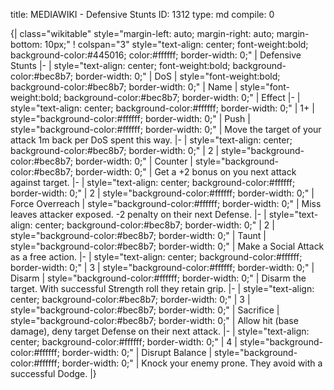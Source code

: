 title:          MEDIAWIKI - Defensive Stunts
ID:             1312
type:           md
compile:        0


{| class="wikitable" style="margin-left: auto; margin-right: auto; margin-bottom: 10px;"
! colspan="3" style="text-align: center; font-weight:bold; background-color:#445016; color:#ffffff; border-width: 0;" | Defensive Stunts
|-
| style="text-align: center; font-weight:bold; background-color:#bec8b7; border-width: 0;" | DoS
| style="font-weight:bold; background-color:#bec8b7; border-width: 0;" | Name
| style="font-weight:bold; background-color:#bec8b7; border-width: 0;" | Effect
|-
| style="text-align: center; background-color:#ffffff; border-width: 0;" | 1+
| style="background-color:#ffffff; border-width: 0;" | Push
| style="background-color:#ffffff; border-width: 0;" | Move the target of your attack 1m back per DoS spent this way.
|-
| style="text-align: center; background-color:#bec8b7; border-width: 0;" | 2
| style="background-color:#bec8b7; border-width: 0;" | Counter
| style="background-color:#bec8b7; border-width: 0;" | Get a +2 bonus on you next attack against target.
|-
| style="text-align: center; background-color:#ffffff; border-width: 0;" | 2
| style="background-color:#ffffff; border-width: 0;" | Force Overreach
| style="background-color:#ffffff; border-width: 0;" | Miss leaves attacker exposed. -2 penalty on their next Defense.
|-
| style="text-align: center; background-color:#bec8b7; border-width: 0;" | 2
| style="background-color:#bec8b7; border-width: 0;" | Taunt
| style="background-color:#bec8b7; border-width: 0;" | Make a Social Attack as a free action.
|-
| style="text-align: center; background-color:#ffffff; border-width: 0;" | 3
| style="background-color:#ffffff; border-width: 0;" | Disarm
| style="background-color:#ffffff; border-width: 0;" | Disarm the target. With successful Strength roll they retain grip.
|-
| style="text-align: center; background-color:#bec8b7; border-width: 0;" | 3
| style="background-color:#bec8b7; border-width: 0;" | Sacrifice
| style="background-color:#bec8b7; border-width: 0;" | Allow hit (base damage), deny target Defense on their next attack.
|-
| style="text-align: center; background-color:#ffffff; border-width: 0;" | 4
| style="background-color:#ffffff; border-width: 0;" | Disrupt Balance
| style="background-color:#ffffff; border-width: 0;" | Knock your enemy prone. They avoid with a successful Dodge.
|}